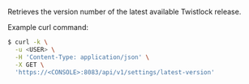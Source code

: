 Retrieves the version number of the latest available Twistlock release.

Example curl command:

```bash
$ curl -k \
  -u <USER> \
  -H 'Content-Type: application/json' \
  -X GET \
  'https://<CONSOLE>:8083/api/v1/settings/latest-version'
```
